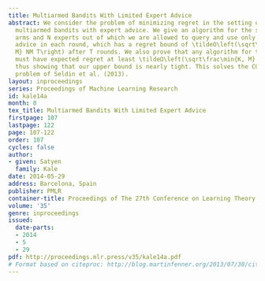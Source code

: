 ```yaml
---
title: Multiarmed Bandits With Limited Expert Advice
abstract: We consider the problem of minimizing regret in the setting of advice-efficient
  multiarmed bandits with expert advice. We give an algorithm for the setting of K
  arms and N experts out of which we are allowed to query and use only M experts’
  advice in each round, which has a regret bound of \tildeO\left(\sqrt\frac\min{K,
  M} NM T\right) after T rounds. We also prove that any algorithm for this problem
  must have expected regret at least \tildeΩ\left(\sqrt\frac\min{K, M} NMT\right),
  thus showing that our upper bound is nearly tight. This solves the COLT 2013 open
  problem of Seldin et al. (2013).
layout: inproceedings
series: Proceedings of Machine Learning Research
id: kale14a
month: 0
tex_title: Multiarmed Bandits With Limited Expert Advice
firstpage: 107
lastpage: 122
page: 107-122
order: 107
cycles: false
author:
- given: Satyen
  family: Kale
date: 2014-05-29
address: Barcelona, Spain
publisher: PMLR
container-title: Proceedings of The 27th Conference on Learning Theory
volume: '35'
genre: inproceedings
issued:
  date-parts:
  - 2014
  - 5
  - 29
pdf: http://proceedings.mlr.press/v35/kale14a.pdf
# Format based on citeproc: http://blog.martinfenner.org/2013/07/30/citeproc-yaml-for-bibliographies/
---
```


